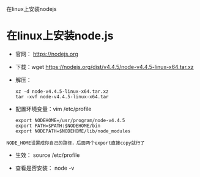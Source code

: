 
在linux上安装nodejs

# 在linux上安装node.js

   - 官网： https://nodejs.org

   - 下载：wget https://nodejs.org/dist/v4.4.5/node-v4.4.5-linux-x64.tar.xz

   - 解压：

      ```
      xz -d node-v4.4.5-linux-x64.tar.xz
      tar -xvf node-v4.4.5-linux-x64.tar
      ```
   
   - 配置环境变量：vim /etc/profile

      ```
      export NODEHOME=/usr/program/node-v4.4.5 
      export PATH=$PATH:$NODEHOME/bin 
      export NODEPATH=$NODEHOME/lib/node_modules
      ```

    NODE_HOME设置成你自己的路径，后面两个export直接copy就行了


   - 生效： source /etc/profile

   - 查看是否安装： node -v

